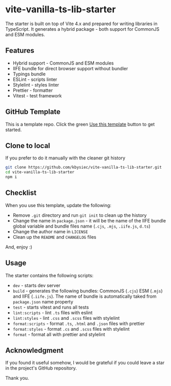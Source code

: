 # vite-vanilla-ts-lib-starter

The starter is built on top of Vite 4.x and prepared for writing libraries in TypeScript. It generates a hybrid package - both support for CommonJS and ESM modules.

## Features

- Hybrid support - CommonJS and ESM modules
- IIFE bundle for direct browser support without bundler
- Typings bundle
- ESLint - scripts linter
- Stylelint - styles linter
- Prettier - formatter
- Vitest - test framework

## GitHub Template

This is a template repo. Click the green [Use this template](https://github.com/kbysiec/vite-vanilla-ts-lib-starter/generate) button to get started.

## Clone to local

If you prefer to do it manually with the cleaner git history

```bash
git clone https://github.com/kbysiec/vite-vanilla-ts-lib-starter.git
cd vite-vanilla-ts-lib-starter
npm i
```

## Checklist

When you use this template, update the following:

- Remove `.git` directory and run `git init` to clean up the history
- Change the name in `package.json` - it will be the name of the IIFE bundle global variable and bundle files name (`.cjs`, `.mjs`, `.iife.js`, `d.ts`)
- Change the author name in `LICENSE`
- Clean up the `README` and `CHANGELOG` files

And, enjoy :)

## Usage

The starter contains the following scripts:

- `dev` - starts dev server
- `build` - generates the following bundles: CommonJS (`.cjs`) ESM (`.mjs`) and IIFE (`.iife.js`). The name of bundle is automatically taked from `package.json` name property
- `test` - starts vitest and runs all tests
- `lint:scripts` - lint `.ts` files with eslint
- `lint:styles` - lint `.css` and `.scss` files with stylelint
- `format:scripts` - format `.ts`, `.html` and `.json` files with prettier
- `format:styles` - format `.cs` and `.scss` files with stylelint
- `format` - format all with prettier and stylelint

## Acknowledgment

If you found it useful somehow, I would be grateful if you could leave a star in the project's GitHub repository.

Thank you.
